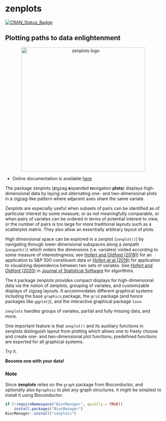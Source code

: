 # zenplots

[![CRAN\_Status\_Badge](https://www.r-pkg.org/badges/version/zenplots)](https://cran.r-project.org/package=zenplots)

## Plotting paths to data enlightenment

<p align="center">
  <img src="reference/figures/logo.png" width="400" alt="zenplots logo">
</p>


* Online documentation is available [here](https://great-northern-diver.github.io/zenplots/)

The package zenplots (**z**igzag
**e**xpanded **n**avigation **plots**) displays high-dimensional data by laying out alternating one- and two-dimensional plots in a zigzag-like pattern where adjacent axes share the same variate. 

Zenplots are especially useful when
subsets of pairs can be identified as of particular interest by some measure, or as not meaningfully comparable, or when pairs of variates can be ordered in terms of potential interest to view, or the number of pairs is too large for more traditional layouts such as a scatterplot matrix. They also allow an essentially arbitrary layout of plots. 

High dimensional space can be explored in a zenplot (`zenplot()`) by navigating through lower dimensional subspaces along a zenpath (`zenpath()`) which orders the dimensions (i.e. variates) visited according to some measure of interestingness; see [Hofert and Oldford (2018))](https://www.sciencedirect.com/science/article/pii/S245230621730031X) for an application to S&P 500 constituent data or [Hofert et al (2019)](https://www.sciencedirect.com/science/article/pii/S0047259X1830023X) for application to visualizing dependence between two sets of variates.  See [Hofert and Oldford (2020)](https://doi.org/10.18637/jss.v095.i04) in [Journal of Statistical Software](https://www.jstatsoft.org/) for algorithms.

The `R` package zenplots provides compact displays for high-dimensional data via the
notion of zenplots, grouping of variates, and customizable displays of zigzag layouts. It accommodates different graphical systems including the base `graphics` package, the `grid` package (and hence packages like `ggplot2`), and the interactive graphical package `loon`. 

`zenplots` handles groups of variates, partial and fully missing data, and more. 

One important feature is that `zenplot()` and its auxiliary functions in zenplots distinguish layout from plotting which allows one to freely choose and create one- and two-dimensional plot functions; predefined functions are exported for all graphical systems.

Try it. 

**Become one with your data!**

### Note

Since **zenplots** relies on the `graph` package from Bioconductor, and optionally also `Rgraphviz` to plot any graph structures, it might be simplest to install it using Bioconductor:

```r
if (!requireNamespace("BiocManager", quietly = TRUE))
    install.packages("BiocManager")
BiocManager::install("zenplots")
```

